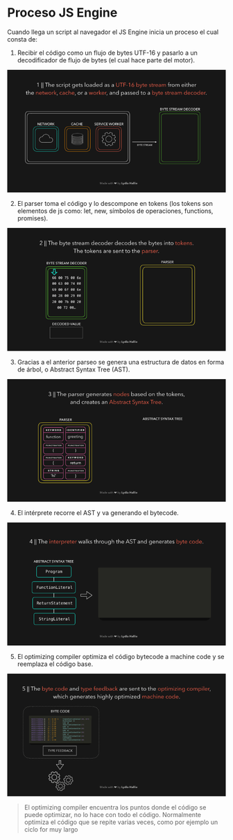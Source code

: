 # Proceso JS Engine 
Cuando llega un script al navegador el JS Engine inicia un proceso el cual consta de:
1. Recibir el código como un flujo de bytes UTF-16 y pasarlo a un decodificador de flujo de bytes (el cual hace parte del motor).

![flujo bits](images/flujo_bits.gif)

2. El parser toma el código y lo descompone en tokens (los tokens son elementos de js como: let, new, símbolos de operaciones, functions, promises).

![tokens](images/tokens.gif)

3. Gracias a el anterior parseo se genera una estructura de datos en forma de árbol, o Abstract Syntax Tree (AST).

![sytax tree](images/sytax_tree.gif)

4. El intérprete recorre el AST y va generando el bytecode.

![bytecode](images/bytecode.gif)

5. El optimizing compiler optimiza el código bytecode a machine code y se reemplaza el código base.

![optimizing](images/optimizing.gif)

>  El optimizing compiler encuentra los puntos donde el código se puede optimizar, no lo hace con todo el código. Normalmente optimiza el código que se repite varias veces, como por ejemplo un ciclo for muy largo

